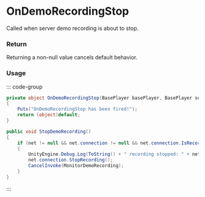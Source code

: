 # OnDemoRecordingStop
<Badge type="info" text="Player"/>[<Badge type="danger" text="Carbon Compatible"/>](https://github.com/CarbonCommunity/Carbon)[<Badge type="warning" text="Oxide Compatible"/>](https://github.com/OxideMod/Oxide.Rust)
Called when server demo recording is about to stop.

### Return
Returning a non-null value cancels default behavior.

### Usage
::: code-group
```csharp [Example]
private object OnDemoRecordingStop(BasePlayer basePlayer, BasePlayer self1)
{
	Puts("OnDemoRecordingStop has been fired!");
	return (object)default;
}
```
```csharp [Source — Assembly-CSharp @ BasePlayer]
public void StopDemoRecording()
{
	if (net != null && net.connection != null && net.connection.IsRecording)
	{
		UnityEngine.Debug.Log(ToString() + " recording stopped: " + net.connection.RecordFilename);
		net.connection.StopRecording();
		CancelInvoke(MonitorDemoRecording);
	}
}

```
:::
